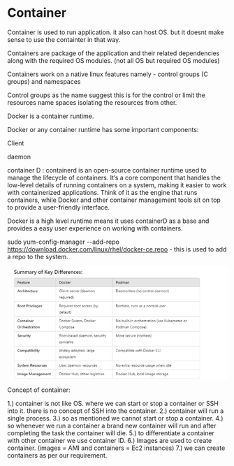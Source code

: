 # Container

Container is used to run application. it also can host OS. but it doesnt make sense to use the containter in that way.

Containers are package of the application and their related dependencies along with the required OS modules. (not all OS but required OS modules)

Containers work on a native linux features namely - control groups (C groups) and namespaces 

Control groups as the name suggest this is for the control or limit the resources
name spaces isolating the resources from other.

Docker is a container runtime.

Docker or any container runtime has some important components:

Client

daemon

container D : containerd is an open-source container runtime used to manage the lifecycle of containers. It’s a core component that handles the low-level details of running containers on a system, making it easier to work with containerized applications. Think of it as the engine that runs containers, while Docker and other container management tools sit on top to provide a user-friendly interface.

Docker is a high level runtime means it uses containerD as a base and provides a easy user experience on working with containers. 

 sudo yum-config-manager --add-repo https://download.docker.com/linux/rhel/docker-ce.repo - this is used to add a repo to the system.

![alt text](image.png)


Concept of container:

1.) container is not like OS. where we can start or stop a container or SSH into it. there is no concept of SSH into the container. 
2.) container will run a single process.
3.) so as mentioned we cannot start or stop a container. 
4.) so whenever we run a container a brand new container will run and after completing the task the container will die.
5.) to differentiate a container with other container we use container ID.
6.) Images are used to create container. (images = AMI and containers = Ec2 instances)
7.) we can create containers as per our requirement.





